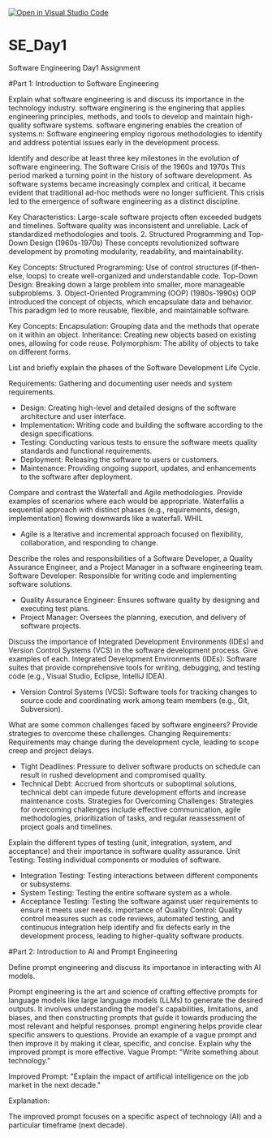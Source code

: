 [![Open in Visual Studio Code](https://classroom.github.com/assets/open-in-vscode-2e0aaae1b6195c2367325f4f02e2d04e9abb55f0b24a779b69b11b9e10269abc.svg)](https://classroom.github.com/online_ide?assignment_repo_id=15583123&assignment_repo_type=AssignmentRepo)
# SE_Day1
Software Engineering Day1 Assignment

#Part 1: Introduction to Software Engineering

Explain what software engineering is and discuss its importance in the technology industry.
software enginering is the enginering that applies engineering principles, methods, and tools to develop and maintain high-quality software systems.
software enginering enables the creation of systems.n: Software engineering employ rigorous methodologies to identify and address potential issues early in the development process.

Identify and describe at least three key milestones in the evolution of software engineering.
The Software Crisis of the 1960s and 1970s
This period marked a turning point in the history of software development. As software systems became increasingly complex and critical, it became evident that traditional ad-hoc methods were no longer sufficient. This crisis led to the emergence of software engineering as a distinct discipline.

Key Characteristics:
Large-scale software projects often exceeded budgets and timelines.
Software quality was inconsistent and unreliable.
Lack of standardized methodologies and tools.
2. Structured Programming and Top-Down Design (1960s-1970s)
These concepts revolutionized software development by promoting modularity, readability, and maintainability.

Key Concepts:
Structured Programming: Use of control structures (if-then-else, loops) to create well-organized and understandable code.
Top-Down Design: Breaking down a large problem into smaller, more manageable subproblems.
3. Object-Oriented Programming (OOP) (1980s-1990s)
OOP introduced the concept of objects, which encapsulate data and behavior. This paradigm led to more reusable, flexible, and maintainable software.

Key Concepts:
Encapsulation: Grouping data and the methods that operate on it within an object.
Inheritance: Creating new objects based on existing ones, allowing for code reuse.
Polymorphism: The ability of objects to take on different forms.

List and briefly explain the phases of the Software Development Life Cycle.

Requirements: Gathering and documenting user needs and system requirements.
  - Design: Creating high-level and detailed designs of the software architecture and user interface.
  - Implementation: Writing code and building the software according to the design specifications.
  - Testing: Conducting various tests to ensure the software meets quality standards and functional requirements.
  - Deployment: Releasing the software to users or customers.
  - Maintenance: Providing ongoing support, updates, and enhancements to the software after deployment.

Compare and contrast the Waterfall and Agile methodologies. Provide examples of scenarios where each would be appropriate.
Waterfallis a sequential approach with distinct phases (e.g., requirements, design, implementation) flowing downwards like a waterfall.
WHIL
  - Agile is a Iterative and incremental approach focused on flexibility, collaboration, and responding to change.


Describe the roles and responsibilities of a Software Developer, a Quality Assurance Engineer, and a Project Manager in a software engineering team.
Software Developer: Responsible for writing code and implementing software solutions.
  - Quality Assurance Engineer: Ensures software quality by designing and executing test plans.
  - Project Manager: Oversees the planning, execution, and delivery of software projects.

Discuss the importance of Integrated Development Environments (IDEs) and Version Control Systems (VCS) in the software development process. Give examples of each.
Integrated Development Environments (IDEs): Software suites that provide comprehensive tools for writing, debugging, and testing code (e.g., Visual Studio, Eclipse, IntelliJ IDEA).
  - Version Control Systems (VCS): Software tools for tracking changes to source code and coordinating work among team members (e.g., Git, Subversion).


What are some common challenges faced by software engineers? Provide strategies to overcome these challenges.
Changing Requirements: Requirements may change during the development cycle, leading to scope creep and project delays.
  - Tight Deadlines: Pressure to deliver software products on schedule can result in rushed development and compromised quality.
  - Technical Debt: Accrued from shortcuts or suboptimal solutions, technical debt can impede future development efforts and increase maintenance costs.
Strategies for Overcoming Challenges: Strategies for overcoming challenges include effective communication, agile methodologies, prioritization of tasks, and regular reassessment of project goals and timelines.


Explain the different types of testing (unit, integration, system, and acceptance) and their importance in software quality assurance.
Unit Testing: Testing individual components or modules of software.
  - Integration Testing: Testing interactions between different components or subsystems.
  - System Testing: Testing the entire software system as a whole.
  - Acceptance Testing: Testing the software against user requirements to ensure it meets user needs.
importance of Quality Control: Quality control measures such as code reviews, automated testing, and continuous integration help identify and fix defects early in the development process, leading to higher-quality software products.


#Part 2: Introduction to AI and Prompt Engineering


Define prompt engineering and discuss its importance in interacting with AI models.

Prompt engineering is the art and science of crafting effective prompts for language models like large language models (LLMs) to generate the desired outputs. It involves understanding the model's capabilities, limitations, and biases, and then constructing prompts that guide it towards producing the most relevant and helpful responses.
prompt enginering helps provide clear specific answers to questions.
Provide an example of a vague prompt and then improve it by making it clear, specific, and concise. Explain why the improved prompt is more effective.
Vague Prompt: "Write something about technology."

Improved Prompt: "Explain the impact of artificial intelligence on the job market in the next decade."

Explanation:

 The improved prompt focuses on a specific aspect of technology (AI) and a particular timeframe (next decade).

